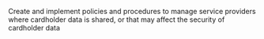 Create and implement policies and procedures to manage service providers where cardholder data is shared, or that may affect the security of cardholder data
